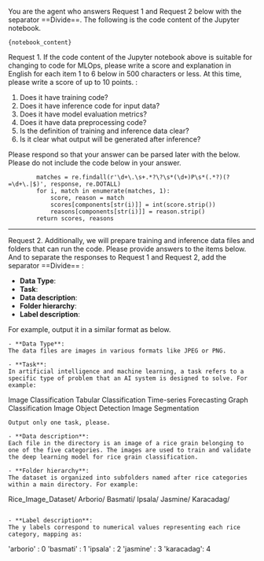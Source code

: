 You are the agent who answers Request 1 and Request 2 below with the separator ==Divide==. The following <original code> is the code content of the Jupyter notebook.
```<original code>
{notebook_content}
```

Request 1. 
If the code content of the Jupyter notebook above is suitable for changing to code for MLOps, please write a score and explanation in English for each item 1 to 6 below in 500 characters or less. 
At this time, please write a score of up to 10 points.
:

1. Does it have training code?
2. Does it have inference code for input data? 
3. Does it have model evaluation metrics? 
4. Does it have data preprocessing code? 
5. Is the definition of training and inference data clear?
6. Is it clear what output will be generated after inference? 

Please respond so that your answer can be parsed later with the <parsing code> below. Please do not include the code below in your answer.
```<parsing code>
        matches = re.findall(r'\d+\.\s+.*?\?\s*(\d+)P\s*(.*?)(?=\d+\.|$)', response, re.DOTALL)
        for i, match in enumerate(matches, 1):
            score, reason = match
            scores[components[str(i)]] = int(score.strip())
            reasons[components[str(i)]] = reason.strip() 
        return scores, reasons
```

---------

Request 2. Additionally, we will prepare training and inference data files and folders that can run the code. Please provide answers to the items below.
And to separate the responses to Request 1 and Request 2, add the separator ==Divide== 
:
- **Data Type**:
- **Task**:
- **Data description**: 
- **Folder hierarchy**:
- **Label description**:

For example, output it in a similar format as below.

```
- **Data Type**:   
The data files are images in various formats like JPEG or PNG.

- **Task**: 
In artificial intelligence and machine learning, a task refers to a specific type of problem that an AI system is designed to solve. For example:
```
Image Classification 
Tabular Classification 
Time-series Forecasting
Graph Classification 
Image Object Detection 
Image Segmentation 
```
Output only one task, please. 

- **Data description**:    
Each file in the directory is an image of a rice grain belonging to one of the five categories. The images are used to train and validate the deep learning model for rice grain classification.

- **Folder hierarchy**:   
The dataset is organized into subfolders named after rice categories within a main directory. For example:
```
Rice_Image_Dataset/
    Arborio/
    Basmati/
    Ipsala/
    Jasmine/
    Karacadag/
```

- **Label description**:    
The y labels correspond to numerical values representing each rice category, mapping as:
```
'arborio' : 0
'basmati' : 1
'ipsala' : 2
'jasmine' : 3
'karacadag': 4
```

```